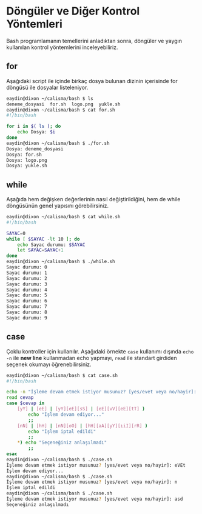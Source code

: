# Döngüler ve Diğer Kontrol Yöntemleri

Bash programlamanın temellerini anladıktan sonra, döngüler ve yaygın kullanılan kontrol yöntemlerini inceleyebiliriz.

## for

Aşağıdaki script ile içinde birkaç dosya bulunan dizinin içerisinde for döngüsü ile dosyalar listeleniyor.

```bash
eaydin@dixon ~/calisma/bash $ ls
deneme_dosyasi  for.sh  logo.png  yukle.sh
eaydin@dixon ~/calisma/bash $ cat for.sh 
#!/bin/bash

for i in $( ls ); do
    echo Dosya: $i
done
eaydin@dixon ~/calisma/bash $ ./for.sh 
Dosya: deneme_dosyasi
Dosya: for.sh
Dosya: logo.png
Dosya: yukle.sh
```

## while

Aşağıda hem değişken değerlerinin nasıl değiştirildiğini, hem de while döngüsünün genel yapısını görebilirsiniz.

```bash
eaydin@dixon ~/calisma/bash $ cat while.sh 
#!/bin/bash

SAYAC=0
while [ $SAYAC -lt 10 ]; do
    echo Sayac durumu: $SAYAC
    let SAYAC=SAYAC+1
done
eaydin@dixon ~/calisma/bash $ ./while.sh 
Sayac durumu: 0
Sayac durumu: 1
Sayac durumu: 2
Sayac durumu: 3
Sayac durumu: 4
Sayac durumu: 5
Sayac durumu: 6
Sayac durumu: 7
Sayac durumu: 8
Sayac durumu: 9
```

## case

Çoklu kontroller için kullanılır. Aşağıdaki örnekte ```case``` kullanımı dışında ```echo -n``` ile **new line** kullanmadan echo yapmayı, ```read``` ile standart girdiden seçenek okumayı öğrenebilirsiniz.

```bash
eaydin@dixon ~/calisma/bash $ cat case.sh 
#!/bin/bash

echo -n "İşleme devam etmek istiyor musunuz? [yes/evet veya no/hayir]: "
read cevap
case $cevap in
    [yY] | [eE] | [yY][eE][sS] | [eE][vV][eE][tT] )
        echo "İşlem devam ediyor..."
        ;;
    [nN] | [hH] | [nN][oO] | [hH][aA][yY][ıiI][rR] )
        echo "İşlem iptal edildi"
        ;;
    *) echo "Seçeneğiniz anlaşılmadı"
        ;;
esac
eaydin@dixon ~/calisma/bash $ ./case.sh 
İşleme devam etmek istiyor musunuz? [yes/evet veya no/hayir]: eVEt
İşlem devam ediyor...
eaydin@dixon ~/calisma/bash $ ./case.sh 
İşleme devam etmek istiyor musunuz? [yes/evet veya no/hayir]: n
İşlem iptal edildi
eaydin@dixon ~/calisma/bash $ ./case.sh 
İşleme devam etmek istiyor musunuz? [yes/evet veya no/hayir]: asd
Seçeneğiniz anlaşılmadı
```